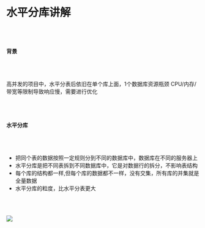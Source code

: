 # 水平分库讲解

 <br></br>

#### 背景

 <br></br>

高并发的项目中，水平分表后依旧在单个库上面，1个数据库资源瓶颈 CPU/内存/带宽等限制导致响应慢，需要进行优化

 <br></br>

#### 水平分库

 <br></br>

- 把同个表的数据按照一定规则分到不同的数据库中，数据库在不同的服务器上
- 水平分库是把不同表拆到不同数据库中，它是对数据行的拆分，不影响表结构
- 每个库的结构都一样,但每个库的数据都不一样，没有交集，所有库的并集就是全量数据
- 水平分库的粒度，比水平分表更大

 <br></br>

![](https://file.xdclass.net/note/2022/shardingjdbc/img/image-20211122132928203.png)